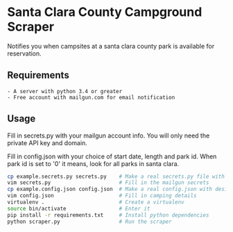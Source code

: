 # Santa Clara County Campground Scraper

Notifies you when campsites at a santa clara county park is available for reservation.

## Requirements

    - A server with python 3.4 or greater
    - Free account with mailgun.com for email notification

## Usage

Fill in secrets.py with your mailgun account info. You will only need the private API key and domain.

Fill in config.json with your choice of start date, length and park id. When park id is set to '0' it means, look for all parks in santa clara.

```bash
cp example.secrets.py secrets.py    # Make a real secrets.py file with mailgun credentials
vim secrets.py                      # Fill in the mailgun secrets
cp example.config.json config.json  # Make a real config.json with desired camping dates
vim config.json                     # Fill in camping details
virtualenv .                        # Create a virtualenv
source bin/activate                 # Enter it
pip install -r requirements.txt     # Install python dependencies 
python scraper.py                   # Run the scraper
```
